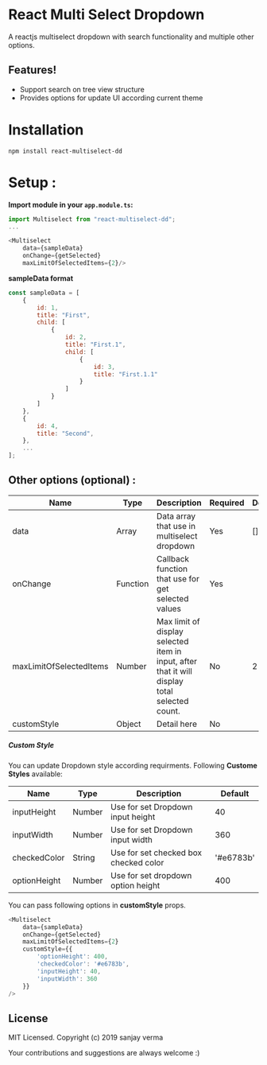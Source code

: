 # React Multi Select Dropdown
A reactjs multiselect dropdown with search functionality and multiple other options.

## Features!

  - Support search on tree view structure
  - Provides options for update UI according current theme


# Installation
`npm install react-multiselect-dd`

# Setup :

**Import module in your `app.module.ts`:**
```js
import Multiselect from "react-multiselect-dd";
...

<Multiselect
    data={sampleData}
    onChange={getSelected}
    maxLimitOfSelectedItems={2}/>
```

**sampleData format**
```js
const sampleData = [
    {
        id: 1,
        title: "First",
        child: [
            {
                id: 2,
                title: "First.1",
                child: [
                    {
                        id: 3,
                        title: "First.1.1"
                    }
                ]
            }
        ]
    },
    {
        id: 4,
        title: "Second",
    },
    ...
];
```

## Other options (optional) :

| Name | Type | Description | Required | Default |
|------|------|-----------|-------------|---------|
| data | Array | Data array that use in multiselect dropdown | Yes   | [] |
| onChange | Function | Callback function that use for get selected values  | Yes | |
| maxLimitOfSelectedItems | Number  | Max limit of display selected item in input, after that it will display total selected count. | No | 2 |
| customStyle | Object | Detail here | No |  |


##### Custom Style

You can update Dropdown style according requirments.
Following **Custome Styles** available:

| Name | Type | Description | Default |
|------|------|-----------|---------|
| inputHeight | Number | Use for set Dropdown input height | 40 |
| inputWidth | Number | Use for set Dropdown input width  | 360 |
| checkedColor | String  | Use for set checked box checked color | '#e6783b' |
| optionHeight | Number | Use for set dropdown option height | 400 |

You can pass following options in **customStyle** props.

```js
<Multiselect
    data={sampleData}
    onChange={getSelected}
    maxLimitOfSelectedItems={2}
    customStyle={{
        'optionHeight': 400,
        'checkedColor': '#e6783b',
        'inputHeight': 40,
        'inputWidth': 360
    }}
/>
```

## License
MIT Licensed. Copyright (c) 2019 sanjay verma

Your contributions and suggestions are always welcome :)
